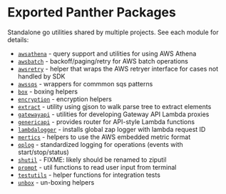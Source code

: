# Exported Panther Packages

Standalone go utilities shared by multiple projects. See each module for details:

- [`awsathena`](awsathena) - query support and utilities for using AWS Athena
- [`awsbatch`](awsbatch) - backoff/paging/retry for AWS batch operations
- [`awsretry`](retry) - helper that wraps the AWS retryer interface for cases not handled by SDK
- [`awssqs`](awssqs) - wrappers for commmon sqs patterns
- [`box`](box) - boxing helpers
- [`encryption`](encryption) - encryption helpers
- [`extract`](extract) - utility using gjson to walk parse tree to extract elements
- [`gatewayapi`](gatewayapi) - utilities for developing Gateway API Lambda proxies
- [`genericapi`](genericapi) - provides router for API-style Lambda functions
- [`lambdalogger`](lambdalogger) - installs global zap logger with lambda request ID
- [`mertics`](metrics) - helpers to use the AWS embedded metric format
- [`oplog`](oplog) - standardized logging for operations (events with start/stop/status)
- [`shutil`](shutil) - FIXME: likely should be renamed to ziputil
- [`prompt`](prompt) - util functions to read user input from terminal
- [`testutils`](testutils) - helper functions for integration tests
- [`unbox`](unbox) - un-boxing helpers
